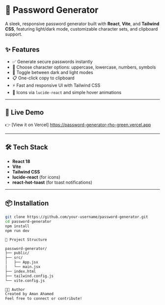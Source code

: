 # 🔐 Password Generator

A sleek, responsive password generator built with **React**, **Vite**, and **Tailwind CSS**, featuring light/dark mode, customizable character sets, and clipboard support.


## ✨ Features

- ✅ Generate secure passwords instantly
- 🔢 Choose character options: uppercase, lowercase, numbers, symbols
- 🌙 Toggle between dark and light modes
- 📋 One-click copy to clipboard
- ⚡ Fast and responsive UI with Tailwind CSS
- 🎨 Icons via `lucide-react` and simple hover animations

---

## 🚀 Live Demo

👉 [View it on Vercel]
https://password-generator-rho-green.vercel.app

---

## 🛠️ Tech Stack

- **React 18**
- **Vite**
- **Tailwind CSS**
- **lucide-react** (for icons)
- **react-hot-toast** (for toast notifications)

---

## 📦 Installation

```bash
git clone https://github.com/your-username/password-generator.git
cd password-generator
npm install
npm run dev

📁 Project Structure

password-generator/
├── public/
├── src/
│   ├── App.jsx
│   └── main.jsx
├── index.html
├── tailwind.config.js
└── vite.config.js

🧑‍💻 Author
Created by Aman Ahamed
Feel free to connect or contribute!
